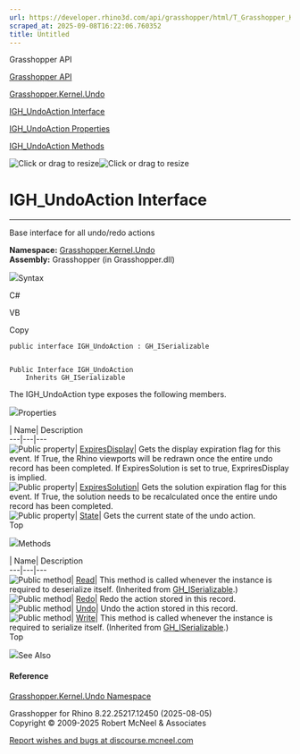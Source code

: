 ```yaml
---
url: https://developer.rhino3d.com/api/grasshopper/html/T_Grasshopper_Kernel_Undo_IGH_UndoAction.htm
scraped_at: 2025-09-08T16:22:06.760352
title: Untitled
---
```


Grasshopper API

[Grasshopper API](../html/723c01da-9986-4db2-8f53-6f3a7494df75.htm
"Grasshopper API")

[Grasshopper.Kernel.Undo](../html/N_Grasshopper_Kernel_Undo.htm
"Grasshopper.Kernel.Undo")

[IGH_UndoAction
Interface](../html/T_Grasshopper_Kernel_Undo_IGH_UndoAction.htm
"IGH_UndoAction Interface")

[IGH_UndoAction
Properties](../html/Properties_T_Grasshopper_Kernel_Undo_IGH_UndoAction.htm
"IGH_UndoAction Properties")

[IGH_UndoAction
Methods](../html/Methods_T_Grasshopper_Kernel_Undo_IGH_UndoAction.htm
"IGH_UndoAction Methods")

![Click or drag to resize](../icons/TocOpen.gif)![Click or drag to
resize](../icons/TocClose.gif)

# IGH_UndoAction Interface  
  
---  
  
Base interface for all undo/redo actions

**Namespace:** [Grasshopper.Kernel.Undo](N_Grasshopper_Kernel_Undo.htm)  
**Assembly:** Grasshopper (in Grasshopper.dll)

![](../icons/SectionExpanded.png)Syntax

C#

VB

Copy

    
    
    public interface IGH_UndoAction : GH_ISerializable
    
    
    Public Interface IGH_UndoAction
    	Inherits GH_ISerializable

The IGH_UndoAction type exposes the following members.

![](../icons/SectionExpanded.png)Properties

| Name| Description  
---|---|---  
![Public property](../icons/pubproperty.gif)|
[ExpiresDisplay](P_Grasshopper_Kernel_Undo_IGH_UndoAction_ExpiresDisplay.htm)|
Gets the display expiration flag for this event. If True, the Rhino viewports
will be redrawn once the entire undo record has been completed. If
ExpiresSolution is set to true, ExpriresDisplay is implied.  
![Public property](../icons/pubproperty.gif)|
[ExpiresSolution](P_Grasshopper_Kernel_Undo_IGH_UndoAction_ExpiresSolution.htm)|
Gets the solution expiration flag for this event. If True, the solution needs
to be recalculated once the entire undo record has been completed.  
![Public property](../icons/pubproperty.gif)|
[State](P_Grasshopper_Kernel_Undo_IGH_UndoAction_State.htm)|  Gets the current
state of the undo action.  
Top

![](../icons/SectionExpanded.png)Methods

| Name| Description  
---|---|---  
![Public method](../icons/pubmethod.gif)|
[Read](M_GH_IO_GH_ISerializable_Read.htm)|  This method is called whenever the
instance is required to deserialize itself.  (Inherited from
[GH_ISerializable](T_GH_IO_GH_ISerializable.htm).)  
![Public method](../icons/pubmethod.gif)|
[Redo](M_Grasshopper_Kernel_Undo_IGH_UndoAction_Redo.htm)|  Redo the action
stored in this record.  
![Public method](../icons/pubmethod.gif)|
[Undo](M_Grasshopper_Kernel_Undo_IGH_UndoAction_Undo.htm)|  Undo the action
stored in this record.  
![Public method](../icons/pubmethod.gif)|
[Write](M_GH_IO_GH_ISerializable_Write.htm)|  This method is called whenever
the instance is required to serialize itself.  (Inherited from
[GH_ISerializable](T_GH_IO_GH_ISerializable.htm).)  
Top

![](../icons/SectionExpanded.png)See Also

#### Reference

[Grasshopper.Kernel.Undo Namespace](N_Grasshopper_Kernel_Undo.htm)

Grasshopper for Rhino 8.22.25217.12450 (2025-08-05)  
Copyright © 2009-2025 Robert McNeel & Associates

[Report wishes and bugs at
discourse.mcneel.com](https://discourse.mcneel.com/c/grasshopper)

